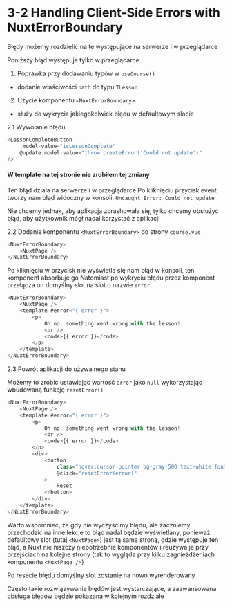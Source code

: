 # 3-2 Handling Client-Side Errors with NuxtErrorBoundary

Błędy możemy rozdzielić na te występujące na serwerze i w przeglądarce

Poniższy błąd występuje tylko w przeglądarce

1. Poprawka przy dodawaniu typów w `useCourse()`
- dodanie właściwości `path` do typu `TLesson`

2. Użycie komponentu `<NuxtErrorBoundary>`
- służy do wykrycia jakiegokolwiek błędu w defaultowym slocie

2.1 Wywołanie błędu

```js
<LessonCompleteButton
    :model-value="isLessonComplete"
    @update:model-value="throw createError('Could not update')"
/>
```

#### W template na tej stronie nie zrobiłem tej zmiany

Ten błąd działa na serwerze i w przeglądarce
Po kliknięciu przycisk event tworzy nam błąd widoczny w konsoli: `Uncaught Error: Could not update`

Nie chcemy jednak, aby aplikacja zcrashowała się, tylko chcemy obsłużyć błąd, aby użytkownik mógł nadal korzystać z aplikacji

2.2 Dodanie komponentu `<NuxtErrorBoundary>` do strony `course.vue`

```js
<NuxtErrorBoundary>
    <NuxtPage />
</NuxtErrorBoundary>
```

Po kliknięciu w przycisk nie wyświetla się nam błąd w konsoli, ten komponent absorbuje go
Natomiast po wykryciu błędu przez komponent przełącza on domyślny slot na slot o nazwie `error`

```js
<NuxtErrorBoundary>
    <NuxtPage />
    <template #error="{ error }">
        <p>
            Oh no, something went wrong with the lesson!
            <br />
            <code>{{ error }}</code>
        </p>
    </template>
</NuxtErrorBoundary>
```

2.3 Powrót aplikacji do używalnego stanu

Możemy to zrobić ustawiając wartość `error` jako `null` wykorzystając wbudowaną funkcję `resetError()`

```js
<NuxtErrorBoundary>
    <NuxtPage />
    <template #error="{ error }">
        <p>
            Oh no, something went wrong with the lesson!
            <br />
            <code>{{ error }}</code>
        </p>
        <div>
            <button
                class="hover:cursor-pointer bg-gray-500 text-white font-bold rounded-sm px-4 py-2"
                @click="resetError(error)"
            >
                Reset
            </button>
        </div>
    </template>
</NuxtErrorBoundary>
```

Warto wspomnieć, że gdy nie wyczyścimy błędu, ale zaczniemy przechodzić na inne lekcje to błąd nadal będzie wyświetlany, ponieważ defaultowy slot (tutaj `<NuxtPage>`) jest tą samą stroną, gdzie występuje ten błąd, a Nuxt nie niszczy niepotrzebnie komponentów i reużywa je przy przejściach na kolejne strony (tak to wygląda przy kilku zagnieżdżeniach komponentu `<NuxtPage />`)

Po resecie błędu domyślny slot zostanie na nowo wyrenderowany

Często takie rozwiązywanie błędów jest wystarczające, a zaawansowana obsługa błędów będzie pokazana w kolejnym rozdziale
